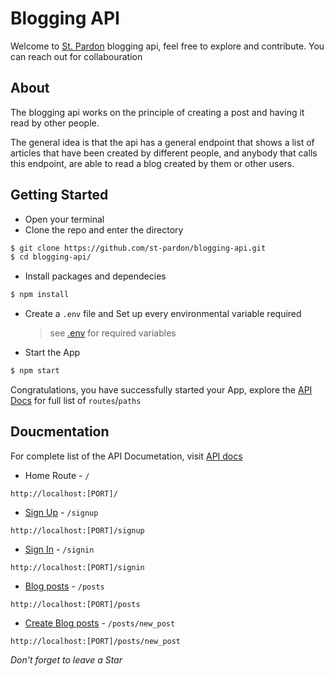 # Blogging API
Welcome to [St. Pardon](https://st-pardon.github.io/portfolio-landing-page) blogging api, feel free to explore and contribute. You can reach out for collabouration
## About
The blogging api works on the principle of creating a post and having it read by other people. 

The general idea is that the api has a general endpoint that shows a list of articles that have been created by different people, and anybody that calls this endpoint, are able to read a blog created by them or other users.

## Getting Started
- Open your terminal
- Clone the repo and enter the directory
```sh
$ git clone https://github.com/st-pardon/blogging-api.git 
$ cd blogging-api/
```
- Install packages and dependecies
```sh
$ npm install
```
- Create a `.env` file and  Set up every environmental variable required
    > see [.env](./config/README.md) for required variables 
- Start the App
```sh
$ npm start
```
Congratulations, you have successfully started your App, explore the [API Docs](./routes/README.md) for full list of `routes`/`paths`
## Doucmentation
For complete list of the API Documetation, visit [API docs](./routes/README.md)

- Home Route - `/`
```
http://localhost:[PORT]/
```
- [Sign Up](./routes/README.md#signup-route) - `/signup`
```
http://localhost:[PORT]/signup
```
- [Sign In](./routes/README.md/#signin-route) - `/signin`
```
http://localhost:[PORT]/signin
```
- [Blog posts](./routes/README.md#get-all-post) - `/posts`
```
http://localhost:[PORT]/posts
```
- [Create Blog posts](./routes/README.md#create-post) - `/posts/new_post`
```
http://localhost:[PORT]/posts/new_post
```

*Don't forget to leave a Star*